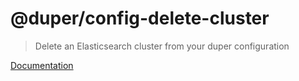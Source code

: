 # @duper/config-delete-cluster

> Delete an Elasticsearch cluster from your duper configuration

[Documentation](https://nylon22.github.io/duper/commands/config-delete-cluster/)
